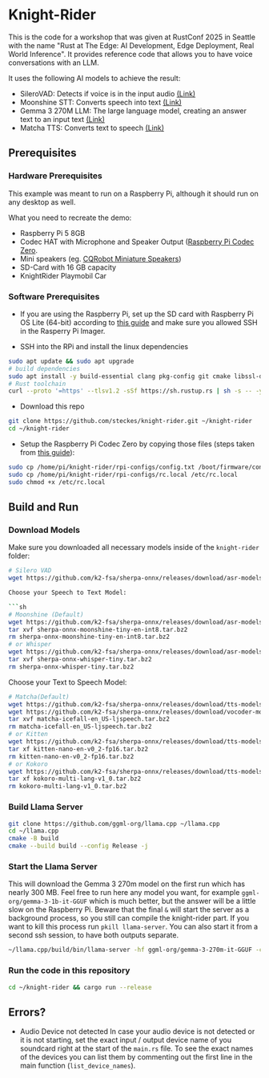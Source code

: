 # Knight-Rider

This is the code for a workshop that was given at RustConf 2025 in Seattle with the name "Rust at The Edge: AI Development, Edge Deployment, Real World Inference".
It provides reference code that allows you to have voice conversations with an LLM.

It uses the following AI models to achieve the result:

- SileroVAD: Detects if voice is in the input audio [(Link)](https://github.com/Sahl-AI/silero-vad)
- Moonshine STT: Converts speech into text [(Link)](https://github.com/moonshine-ai/moonshine)
- Gemma 3 270M LLM: The large language model, creating an answer text to an input text [(Link)](https://huggingface.co/google/gemma-3-270m)
- Matcha TTS: Converts text to speech [(Link)](https://github.com/ulutsoftlls/matchaTTS)

## Prerequisites

### Hardware Prerequisites

This example was meant to run on a Raspberry Pi, although it should run on any desktop as well.

What you need to recreate the demo:

- Raspberry Pi 5 8GB
- Codec HAT with Microphone and Speaker Output ([Raspberry Pi Codec Zero](https://www.raspberrypi.com/products/codec-zero/).
- Mini speakers (eg. [CQRobot Miniature Speakers](https://www.cqrobot.com/index.php?route=product/product&product_id=1465))
- SD-Card with 16 GB capacity
- KnightRider Playmobil Car

### Software Prerequisites

- If you are using the Raspberry Pi, set up the SD card with Raspberry Pi OS Lite (64-bit) according to [this guide](https://www.raspberrypi.com/documentation/computers/getting-started.html) and make sure you allowed SSH in the Rasperry Pi Imager.

- SSH into the RPi and install the linux dependencies

```sh
sudo apt update && sudo apt upgrade
# build dependencies
sudo apt install -y build-essential clang pkg-config git cmake libssl-dev libasound2-dev libcurl4-openssl-dev
# Rust toolchain
curl --proto '=https' --tlsv1.2 -sSf https://sh.rustup.rs | sh -s -- -y --profile minimal
```

- Download this repo

```sh
git clone https://github.com/steckes/knight-rider.git ~/knight-rider
cd ~/knight-rider
```

- Setup the Raspberry Pi Codec Zero by copying those files (steps taken from [this guide](https://www.raspberrypi.com/documentation/accessories/audio.html#configuration)):

```sh
sudo cp /home/pi/knight-rider/rpi-configs/config.txt /boot/firmware/config.txt
sudo cp /home/pi/knight-rider/rpi-configs/rc.local /etc/rc.local
sudo chmod +x /etc/rc.local
```

## Build and Run

### Download Models

Make sure you downloaded all necessary models inside of the `knight-rider` folder:

```sh
# Silero VAD
wget https://github.com/k2-fsa/sherpa-onnx/releases/download/asr-models/silero_vad.onnx ```

Choose your Speech to Text Model:

```sh
# Moonshine (Default)
wget https://github.com/k2-fsa/sherpa-onnx/releases/download/asr-models/sherpa-onnx-moonshine-tiny-en-int8.tar.bz2
tar xvf sherpa-onnx-moonshine-tiny-en-int8.tar.bz2
rm sherpa-onnx-moonshine-tiny-en-int8.tar.bz2
# or Whisper
wget https://github.com/k2-fsa/sherpa-onnx/releases/download/asr-models/sherpa-onnx-whisper-tiny.tar.bz2
tar xvf sherpa-onnx-whisper-tiny.tar.bz2
rm sherpa-onnx-whisper-tiny.tar.bz2
```

Choose your Text to Speech Model:

```sh
# Matcha(Default)
wget https://github.com/k2-fsa/sherpa-onnx/releases/download/tts-models/matcha-icefall-en_US-ljspeech.tar.bz2
wget https://github.com/k2-fsa/sherpa-onnx/releases/download/vocoder-models/hifigan_v2.onnx
tar xvf matcha-icefall-en_US-ljspeech.tar.bz2
rm matcha-icefall-en_US-ljspeech.tar.bz2
# or Kitten
wget https://github.com/k2-fsa/sherpa-onnx/releases/download/tts-models/kitten-nano-en-v0_2-fp16.tar.bz2
tar xf kitten-nano-en-v0_2-fp16.tar.bz2
rm kitten-nano-en-v0_2-fp16.tar.bz2
# or Kokoro
wget https://github.com/k2-fsa/sherpa-onnx/releases/download/tts-models/kokoro-multi-lang-v1_0.tar.bz2
tar xf kokoro-multi-lang-v1_0.tar.bz2
rm kokoro-multi-lang-v1_0.tar.bz2
```

### Build Llama Server

```sh
git clone https://github.com/ggml-org/llama.cpp ~/llama.cpp
cd ~/llama.cpp
cmake -B build
cmake --build build --config Release -j
```

### Start the Llama Server

This will download the Gemma 3 270m model on the first run which has nearly 300 MB.
Feel free to run here any model you want, for example `ggml-org/gemma-3-1b-it-GGUF` which is much better, but the answer will be a little slow on the Raspberry Pi.
Beware that the final `&` will start the server as a background process, so you still can compile the knight-rider part.
If you want to kill this process run `pkill llama-server`. You can also start it from a second ssh session, to have both outputs separate.

```sh
~/llama.cpp/build/bin/llama-server -hf ggml-org/gemma-3-270m-it-GGUF -c 0 -fa &
```

### Run the code in this repository

```sh
cd ~/knight-rider && cargo run --release
```

## Errors?

- Audio Device not detected
In case your audio device is not detected or it is not starting, set the exact input / output device name of you soundcard right at the start of the `main.rs` file.
To see the exact names of the devices you can list them by commenting out the first line in the main function (`list_device_names`).
